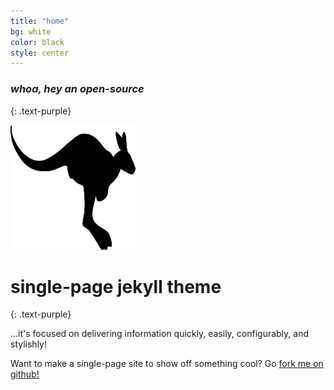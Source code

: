 ```yaml
---
title: "home"
bg: white
color: black
style: center
---
```


### *whoa, hey an open-source*
{: .text-purple}

<span>
  <img src="/img/kangaroo-clipart-kangaroo_silhoutte.svg" width="200" height="200" />
</span>

# single-page jekyll theme
{: .text-purple}


…it's focused on delivering information quickly, easily, configurably, and stylishly!

Want to make a single-page site to show off something cool? Go [fork me on github!](https://github.com/t413/SinglePaged)

